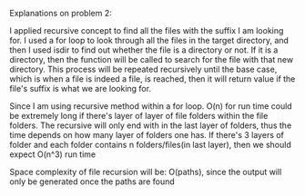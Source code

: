 Explanations on problem 2:

I applied recursive concept to find all the files with the suffix I am looking for.
I used a for loop to look through all the files in the target directory, and then
I used isdir to find out whether the file is a directory or not. If it is a directory,
then the function will be called to search for the file with that new directory.
This process will be repeated recursively until the base case, which is when a file
is indeed a file, is reached, then it will return value if the file's suffix is what
we are looking for.

Since I am using recursive method within a for loop. O(n) for run time could be
extremely long if there's layer of layer of file folders within the file folders.
The recursive will only end with in the last layer of folders, thus the time depends
on how many layer of folders one has. If there's 3 layers of folder and each folder
contains n folders/files(in last layer), then we should expect O(n^3) run time

Space complexity of file recursion will be: O(paths), since the output will only
be generated once the paths are found
